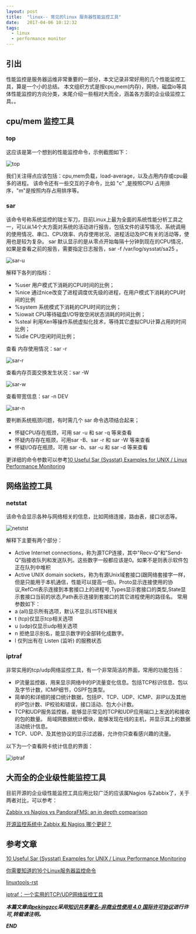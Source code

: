 ```yaml
---
layout: post
title:  "linux-- 常见的linux 服务器性能监控工具"
date:   2017-04-06 10:12:32
tags: 
  - linux
  - performance monitor
---
```




## 引出

性能监控是服务器运维非常重要的一部分，本文记录非常好用的几个性能监控工具，算是一个小的总结。
本文组织方式是按cpu,mem(内存)，网络，磁盘io等具体性能监控的方向分类，末尾介绍一些相对大而全，涵盖各方面的企业级监控工具。。


## cpu/mem 监控工具


### top

这应该是第一个想到的性能监控命令，示例截图如下：

![top](http://7xrnwq.com1.z0.glb.clouddn.com/2017-04-06-top.png)

我们关注得点应该包括：cpu,mem负载，load-average，以及占用内存或cpu最多的进程。
该命令还有一些交互的子命令，比如 "c" ,是按照CPU 占用排序，"m"是按照内存占用排序等。 

### sar 

该命令号称系统监控的瑞士军刀，目前Linux上最为全面的系统性能分析工具之一，可以从14个大方面对系统的活动进行报告，包括文件的读写情况、系统调用的使用情况、串口、CPU效率、内存使用状况、进程活动及IPC有关的活动等，使用也是较为复杂。
sar 默认显示的是从零点开始每隔十分钟到现在的CPU情况，如果是查看之前的报告，需要指定日志报告，sar -f /var/log/sysstat/sa25 。

![sar-u](http://7xrnwq.com1.z0.glb.clouddn.com/2017-04-06-sar.png)

解释下各列的指标：
- %user 用户模式下消耗的CPU时间的比例；
- %nice 通过nice改变了进程调度优先级的进程，在用户模式下消耗的CPU时间的比例
- %system 系统模式下消耗的CPU时间的比例；
- %iowait CPU等待磁盘I/O导致空闲状态消耗的时间比例；
- %steal 利用Xen等操作系统虚拟化技术，等待其它虚拟CPU计算占用的时间比例；
- %idle CPU空闲时间比例；

查看 内存使用情况：sar -r 

![sar-r](http://7xrnwq.com1.z0.glb.clouddn.com/2017-04-06-dar-r.png)

查看内存页面交换发生状况：sar -W

![sar-w](http://7xrnwq.com1.z0.glb.clouddn.com/2017-04-06-sar-w.png)

查看带宽信息：sar -n DEV

![sar-n](http://7xrnwq.com1.z0.glb.clouddn.com/2017-04-06-SARN.png)



要判断系统瓶颈问题，有时需几个 sar 命令选项结合起来；
- 怀疑CPU存在瓶颈，可用 sar -u 和 sar -q 等来查看
- 怀疑内存存在瓶颈，可用sar -B、sar -r 和 sar -W 等来查看
- 怀疑I/O存在瓶颈，可用 sar -b、sar -u 和 sar -d 等来查看

更详细的命令参数可以参考[10 Useful Sar (Sysstat) Examples for UNIX / Linux Performance Monitoring](http://www.thegeekstuff.com/2011/03/sar-examples/)

## 网络监控工具


### netstat

该命令会显示各种与网络相关的信息，比如网络连接，路由表，接口状态等。

![netstst](http://7xrnwq.com1.z0.glb.clouddn.com/2017-04-06-netstat.png)

解释下主要有两个部分：

- Active Internet connections，称为源TCP连接，其中"Recv-Q"和"Send-Q"指接收队列和发送队列。这些数字一般都应该是0。如果不是则表示软件包正在队列中堆积
- Active UNIX domain sockets，称为有源Unix域套接口(跟网络套接字一样，但是只能用于本机通信，性能可以提高一倍)。Proto显示连接使用的协议,RefCnt表示连接到本套接口上的进程号,Types显示套接口的类型,State显示套接口当前的状态,Path表示连接到套接口的其它进程使用的路径名。
常用参数如下：
- a (all)显示所有选项，默认不显示LISTEN相关
- t (tcp)仅显示tcp相关选项
- u (udp)仅显示udp相关选项
- n 拒绝显示别名，能显示数字的全部转化成数字。
- l 仅列出有在 Listen (监听) 的服務状态

### iptraf

非常实用的tcp/udp网络监控工具，有一个非常简洁的界面，常用的功能包括：

- IP流量监控器，用来显示网络中的IP流量变化信息。包括TCP标识信息、包以及字节计数，ICMP细节，OSPF包类型。
- 简单的和详细的接口统计数据，包括IP、TCP、UDP、ICMP、非IP以及其他的IP包计数、IP校验和错误，接口活动、包大小计数。
- TCP和UDP服务监控器，能够显示常见的TCP和UDP应用端口上发送的和接收的包的数量。
局域网数据统计模块，能够发现在线的主机，并显示其上的数据活动统计信息。
- TCP、UDP、及其他协议的显示过滤器，允许你只查看感兴趣的流量。

以下为一个查看网卡统计信息的界面：

![iptraf](http://7xrnwq.com1.z0.glb.clouddn.com/2017-04-06-iptraf.png)



## 大而全的企业级性能监控工具

目前开源的企业级性能监控工具应用比较广泛的应该属Nagios 与Zabbix了，关于两者对比，可以参考：

[Zabbix vs Nagios vs PandoraFMS: an in depth comparison](https://blog.pandorafms.org/zabbix-vs-nagios-vs-pandorafms-an-in-depth-comparison/)

[开源监控系统中 Zabbix 和 Nagios 哪个更好？](https://www.zhihu.com/question/19973178)


## 参考文章

[10 Useful Sar (Sysstat) Examples for UNIX / Linux Performance Monitoring](http://www.thegeekstuff.com/2011/03/sar-examples/)

[你需要知道的16个Linux服务器监控命令](http://blog.jobbole.com/15430/)

[linuxtools-rst](http://linuxtools-rst.readthedocs.io/zh_CN/latest/tool/sar.html)

[iptraf：一个实用的TCP/UDP网络监控工具](https://linux.cn/article-5430-1.html)


***本篇文章由[pekingzcc](https://zhangchenchen.github.io/)采用[知识共享署名-非商业性使用 4.0 国际许可协议](https://creativecommons.org/licenses/by-nc-sa/4.0/)进行许可,转载请注明。***


 ***END***
